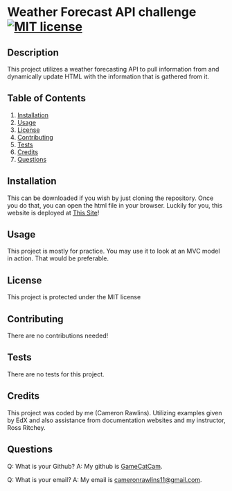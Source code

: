# Weather Forecast API challenge [![MIT license](https://img.shields.io/badge/License-MIT-blue.svg)](https://lbesson.mit-license.org/)

## Description

This project utilizes a weather forecasting API to pull information from and dynamically update HTML with the information that is gathered from it.

## Table of Contents

1. [Installation](#installation)
2. [Usage](#usage)
3. [License](#license)
4. [Contributing](#contributing)
5. [Tests](#tests)
6. [Credits](#credits)
7. [Questions](#questions)

## Installation

This can be downloaded if you wish by just cloning the repository. Once you do that, you can open the html file in your browser. Luckily for you, this website is deployed at [This Site](https://glacial-refuge-64830-5b26cd1a184a.herokuapp.com)!

## Usage

This project is mostly for practice. You may use it to look at an MVC model in action. That would be preferable.

## License

This project is protected under the MIT license

## Contributing

There are no contributions needed!

## Tests

There are no tests for this project.

## Credits

This project was coded by me (Cameron Rawlins). Utilizing examples given by EdX and also assistance from documentation websites and my instructor, Ross Ritchey.

## Questions

Q: What is your Github? A: My github is [GameCatCam](www.github.com/GameCatCam).

Q: What is your email? A: My email is cameronrawlins11@gmail.com.
